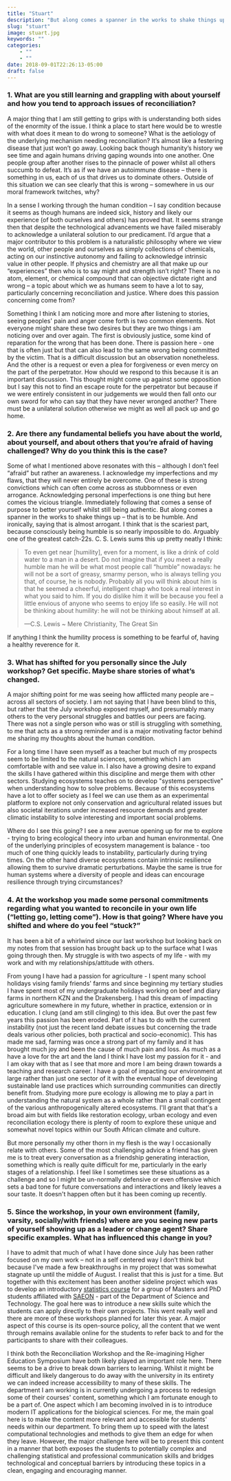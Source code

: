 ```yaml
---
title: "Stuart"
description: "But along comes a spanner in the works to shake things up – that is to be humble. And ironically, saying that is almost arrogant. I think that is the scariest part, because consciously being humble is so nearly impossible to do."
slug: "stuart"
image: stuart.jpg
keywords: ""
categories: 
    - ""
    - ""
date: 2018-09-01T22:26:13-05:00
draft: false
---
```


### 1.	What are you still learning and grappling with about yourself and how you tend to approach issues of reconciliation?

A major thing that I am still getting to grips with is understanding both sides of the enormity of the issue. I think a place to start here would be to wrestle with what does it mean to do wrong to someone? What is the aetiology of the underlying mechanism needing reconciliation? It’s almost like a festering disease that just won’t go away. Looking back though humanity’s history we see time and again humans driving gaping wounds into one another. One people group after another rises to the pinnacle of power whilst all others succumb to defeat. It’s as if we have an autoimmune disease – there is something in us, each of us that drives us to dominate others. Outside of this situation we can see clearly that this is wrong – somewhere in us our moral framework twitches, why? 

In a sense I working through the human condition – I say condition because it seems as though humans are indeed sick, history and likely our experience (of both ourselves and others) has proved that. It seems strange then that despite the technological advancements we have failed miserably to acknowledge a unilateral solution to our predicament. I’d argue that a major contributor to this problem is a naturalistic philosophy where we view the world, other people and ourselves as simply collections of chemicals, acting on our instinctive autonomy and failing to acknowledge intrinsic value in other people. If physics and chemistry are all that make up our “experiences” then who is to say might and strength isn’t right? There is no atom, element, or chemical compound that can objective dictate right and wrong – a topic about which we as humans seem to have a lot to say, particularly concerning reconciliation and justice. Where does this passion concerning come from? 

Something I think I am noticing more and more after listening to stories, seeing peoples' pain and anger come forth is two common elements. Not everyone might share these two desires but they are two things i am noticing over and over again. The first is obviously justice, some kind of reparation for the wrong that has been done. There is passion here - one that is often just but that can also lead to the same wrong being committed by the victim. That is a difficult discussion but an observation nonetheless. And the other is a request or even a plea for forgiveness or even mercy on the part of the perpetrator. How should we respond to this because it is an important discussion. This thought might come up against some opposition but I say this not to find an escape route for the perpetrator but because if we were entirely consistent in our judgements we would then fall onto our own sword for who can say that they have never wronged another? There must be a unilateral solution otherwise we might as well all pack up and go home.

### 2.	Are there any fundamental beliefs you have about the world, about yourself, and about others that you’re afraid of having challenged? Why do you think this is the case?

Some of what I mentioned above resonates with this – although I don’t feel “afraid” but rather an awareness. I acknowledge my imperfections and my flaws, that they will never entirely be overcome. One of these is strong convictions which can often come across as stubbornness or even arrogance. Acknowledging personal imperfections is one thing but here comes the vicious triangle. Immediately following that comes a sense of purpose to better yourself whilst still being authentic. But along comes a spanner in the works to shake things up – that is to be humble. And ironically, saying that is almost arrogant. I think that is the scariest part, because consciously being humble is so nearly impossible to do. Arguably one of the greatest catch-22s. C. S. Lewis sums this up pretty neatly I think:

>To even get near [humility], even for a moment, is like a drink of cold water to a man in a desert.
Do not imagine that if you meet a really humble man he will be what most people call “humble” nowadays: he will not be a sort of greasy, smarmy person, who is always telling you that, of course, he is nobody.
Probably all you will think about him is that he seemed a cheerful, intelligent chap who took a real interest in what you said to him.
If you do dislike him it will be because you feel a little envious of anyone who seems to enjoy life so easily. He will not be thinking about humility: he will not be thinking about himself at all.
>
>—C.S. Lewis ~ Mere Christianity, The Great Sin

If anything I think the humility process is something to be fearful of, having a healthy reverence for it.

### 3.	What has shifted for you personally since the July workshop? Get specific. Maybe share stories of what’s changed.

A major shifting point for me was seeing how afflicted many people are – across all sectors of society. I am not saying that I have been blind to this, but rather that the July workshop exposed myself, and presumably many others to the very personal struggles and battles our peers are facing. There was not a single person who was or still is struggling with something, to me that acts as a strong reminder and is a major motivating factor behind me sharing my thoughts about the human condition.

For a long time I have seen myself as a teacher but much of my prospects seem to be limited to the natural sciences, something which I am comfortable with and see value in. I also have a growing desire to expand the skills I have gathered within this discipline and merge them with other sectors. Studying ecosystems teaches on to develop "systems perspective" when understanding how to solve problems. Because of this ecosystems have a lot to offer society as I feel we can use them as an experimental platform to explore not only conservation and agricultural related issues but also societal iterations under increased resource demands and greater climatic instability to solve interesting and important social problems. 

Where do I see this going? I see a new avenue opening up for me to explore - trying to bring ecological theory into urban and human environmental. One of the underlying principles of ecosystem management is balance - too much of one thing quickly leads to instability, particularly during trying times. On the other hand diverse ecosystems contain intrinsic resilience allowing them to survive dramatic perturbations. Maybe the same is true for human systems where a diversity of people and ideas can encourage resilience through trying circumstances?

### 4.	At the workshop you made some personal commitments regarding what you wanted to reconcile in your own life (“letting go, letting come”). How is that going? Where have you shifted and where do you feel “stuck?”

It has been a bit of a whirlwind since our last workshop but looking back on my notes from that session has brought back up to the surface what I was going through then. My struggle is with two aspects of my life - with my work and with my relationships/attitude with others. 

From young I have had a passion for agriculture - I spent many school holidays vising family friends' farms and since beginning my tertiary studies I have spent most of my undergraduate holidays working on beef and diary farms in northern KZN and the Drakensberg. I had this dream of impacting agriculture somewhere in my future, whether in practice, extension or in education. I clung (and am still clinging) to this idea. But over the past few years this passion has been eroded. Part of it has to do with the current instability (not just the recent land debate issues but concerning the trade deals various other policies, both practical and socio-economic). This has made me sad, farming was once a strong part of my family and it has brought much joy and been the cause of much pain and loss. As much as a have a love for the art and the land I think I have lost my passion for it - and I am okay with that as I see that more and more I am being drawn towards a teaching and research career. I have a goal of impacting our environment at large rather than just one sector of it with the eventual hope of developing sustainable land use practices which surrounding communities can directly benefit from. Studying more pure ecology is allowing me to play a part in understanding the natural system as a whole rather than a small contingent of the various anthropogenically altered ecosystems. I'll grant that that's a broad aim but with fields like restoration ecology, urban ecology and even reconciliation ecology there is plenty of room to explore these unique and somewhat novel topics within our South African climate and culture.

But more personally my other thorn in my flesh is the way I occasionally relate with others. Some of the most challenging advice a friend has given me is to treat every conversation as a friendship generating interaction, something which is really quite difficult for me, particularly in the early stages of a relationship. I feel like I sometimes see these situations as a challenge and so I might be un-normally defensive or even offensive which sets a bad tone for future conversations and interactions and likely leaves a sour taste. It doesn't happen often but it has been coming up recently.

### 5.	Since the workshop, in your own environment (family, varsity, socially/with friends) where are you seeing new parts of yourself showing up as a leader or change agent? Share specific examples. What has influenced this change in you?

I have to admit that much of what I have done since July has been rather focused on my own work – not in a self centered way I don’t think but because I've made a few breakthroughs in my project that was somewhat stagnate up until the middle of August. I realist that this is just for a time. But together with this excitement has been another sideline project which was to develop an introductory [statistics course](https://saeon-r-intro.netlify.com/) for a group of Masters and PhD students affiliated with [SAEON](http://www.saeon.ac.za/) - part of the Department of Science and Technology. The goal here was to introduce a new skills suite which the students can apply directly to their own projects. This went really well and there are more of these workshops planned for later this year. A major aspect of this course is its open-source policy, all the content that we went through remains available online for the students to refer back to and for the participants to share with their colleagues.

I think both the Reconciliation Workshop and the Re-imagining Higher Education Symposium have both likely played an important role here. There seems to be a drive to break down barriers to learning. Whilst it might be difficult and likely dangerous to do away with the university in its entirety we can indeed increase accessibility to many of these skills. The department I am working is in currently undergoing a process to redesign some of their courses' content, something which I am fortunate enough to be a part of. One aspect which I am becoming involved in is to introduce modern IT applications for the biological sciences. For me, the main goal here is to make the content more relevant and accessible for students' needs within our department. To bring them up to speed with the latest computational technologies and methods to give them an edge for when they leave. However, the major challenge here will be to present this content in a manner that both exposes the students to potentially complex and challenging statistical and professional communication skills and bridges technological and conceptual barriers by introducing these topics in a clean, engaging and encouraging manner.